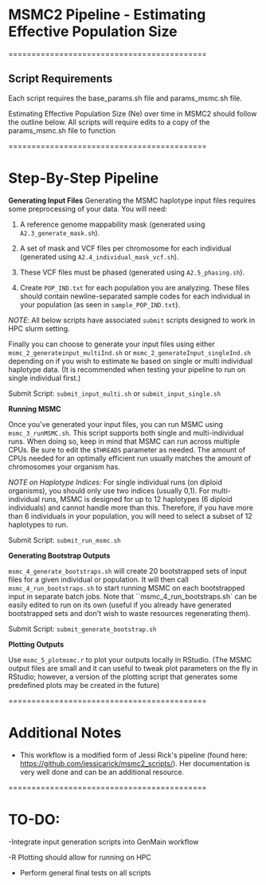 # MSMC2 Pipeline - Estimating Effective Population Size
===========================================
## Script Requirements
Each script requires the base_params.sh file and params_msmc.sh file.

Estimating Effective Population Size (Ne) over time in MSMC2 should follow the outline below. All scripts will require edits to a copy of the params_msmc.sh file to function

===========================================
# Step-By-Step Pipeline

**Generating Input Files**
Generating the MSMC haplotype input files requires some preprocessing of your data. You will need:

1) A reference genome mappability mask (generated using `A2.3_generate_mask.sh`).

2) A set of mask and VCF files per chromosome for each individual (generated using `A2.4_individual_mask_vcf.sh`). 

3) These VCF files must be phased (generated using `A2.5_phasing.sh`).

4) Create `POP_IND.txt` for each population you are analyzing. These files should contain newline-separated sample codes for each individual in your population (as seen in `sample_POP_IND.txt`). 

*NOTE*: All below scripts have associated `submit` scripts designed to work in HPC slurm setting.

Finally you can choose to generate your input files using either `msmc_2_generateinput_multiInd.sh` or `msmc_2_generateInput_singleInd.sh` depending on if you wish to estimate `Ne` based on single or multi individual haplotype data. (It is recommended when testing your pipeline to run on single individual first.)

Submit Script: `submit_input_multi.sh` or `submit_input_single.sh`


**Running MSMC**

Once you've generated your input files, you can run MSMC using `msmc_3_runMSMC.sh`. This script supports both single and multi-individual runs. When doing so, keep in mind that MSMC can run across multiple CPUs. Be sure to edit the `$THREADS` parameter as needed. The amount of CPUs needed for an optimally efficient run usually matches the amount of chromosomes your organism has.

*NOTE on Haplotype Indices:* For single individual runs (on diploid organisms), you should only use two indices (usually 0,1). For multi-individual runs, MSMC is designed for up to 12 haplotypes (6 diploid individuals) and cannot handle more than this. Therefore, if you have more than 6 individuals in your population, you will need to select a subset of 12 haplotypes to run.

Submit Script: `submit_run_msmc.sh`

**Generating Bootstrap Outputs**

`msmc_4_generate_bootstraps.sh` will create 20 bootstrapped sets of input files for a given individual or population. It will then call `msmc_4_run_bootstraps.sh` to start running MSMC on each bootstrapped input in separate batch jobs. Note that ``msmc_4_run_bootstraps.sh` can be easily edited to run on its own (useful if you already have generated bootstrapped sets and don't wish to waste resources regenerating them).

Submit Script: `submit_generate_bootstrap.sh`

**Plotting Outputs**

Use `msmc_5_plotmsmc.r` to plot your outputs locally in RStudio. (The MSMC output files are small and it can useful to tweak plot parameters on the fly in RStudio; however, a version of the plotting script that generates some predefined plots may be created in the future)


===========================================
# Additional Notes

- This workflow is a modified form of Jessi Rick's pipeline (found here: https://github.com/jessicarick/msmc2_scripts/). Her documentation is very well done and can be an additional resource.

===========================================


# TO-DO:

-Integrate input generation scripts into GenMain workflow

-R Plotting should allow for running on HPC

- Perform general final tests on all scripts 
